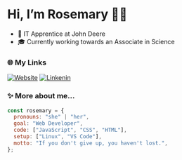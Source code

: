 # Hi, I’m Rosemary 👩‍💻

- 💼 IT Apprentice at John Deere
- 🎓 Currently working towards an Associate in Science

### 🌐 My Links
[![Website](https://img.shields.io/badge/obsidianrose.dev-%23141216?logo=devbox&logoColor=%23ff79c6&labelColor=%23282a36&link=obsidianrose.dev)](obsidianrose.dev)
[![Linkenin](https://img.shields.io/badge/-Rosemary%20Thorn-blue?style=flat-square&logo=Linkedin&logoColor=white&link=https://www.linkedin.com/in/rosemary-thorn-35716b36a)](https://www.linkedin.com/in/rosemary-thorn-35716b36a)


### ✨ More about me...
``` javascript
const rosemary = {
  pronouns: "she" | "her",
  goal: "Web Developer",
  code: ["JavaScript", "CSS", "HTML"],
  setup: ["Linux", "VS Code"],
  motto: "If you don't give up, you haven't lost.",
};
```
